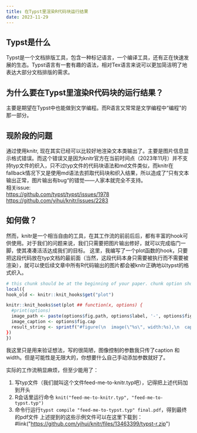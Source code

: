 ```yaml
---
title: 在Typst里渲染R代码块运行结果
date: 2023-11-29
---
```



## Typst是什么
Typst是一个文档排版工具，包含一种标记语言，一个编译工具，还有正在快速发展的生态。Typst语言有一套有趣的语法，相对Tex语言来说可以更加简洁明了地表达大部分文档排版的需求。

## 为什么要在Typst里渲染R代码块的运行结果？
主要是期望在Typst中也能做到文学编程。而R语言又常常是文学编程中“编程"的那一部分。

## 现阶段的问题
通过使用knitr, 现在其实已经可以比较好地渲染文本类输出了。主要是图片信息显示格式错误。而这个错误又是因为knitr官方在当前时间点（2023年11月）并不支持typ文件的织入，只不过typ文件的代码块语法和md文件类似，而knitr在fallback情况下又是使用md语法去抓取代码块和织入结果，所以造成了”只有文本输出正常，图片输出有bug“的错觉——人家本就完全不支持。\
相关issue: \
https://github.com/typst/typst/issues/1978 \
https://github.com/yihui/knitr/issues/2283


## 如何做？
然而，knitr是一个相当自由的工具，在其工作流的前前后后，都有丰富的hook可供使用。对于我们的问题来说，我们只需要把图片输出修好，就可以完成临门一脚，使其凑凑活活达成我们的目标。
这里，我编写了一个plot函数的hook，只要把这段代码放在typ文档的最前面（当然，这段代码本身只需要被执行而不需要被渲染），就可以使后续文章中所有R代码输出的图片都会被knitr正确地以typst的格式织入。
```R
# this chunk should be at the beginning of your paper. chunk option should be {r, echo=FALSE}
local({
hook_old <- knitr::knit_hooks$get("plot")

knitr::knit_hooks$set(plot ## function(x, options) {
  #print(options)
  image_path <- paste(options$fig.path, options$label, '-', options$fig.cur, '.', options$fig.ext, sep="")
  image_caption <- options$fig.cap
  result_string <- sprintf("#figure(\n  image(\"%s\", width:%s),\n  caption: [%s],\n)",image_path, options$out.width, image_caption)
})
})
```
我这里只是用来验证想法，写的很简陋，图像控制的参数我只传了caption 和 width。但是可能性是无限大的，你想要什么自己手动添加参数就好了。

实际的工作流稍显麻烦，但至少能用了：
1. 写typ文件（我们就叫这个文件feed-me-to-knitr.typ吧），记得把上述代码加到开头
2. R会话里运行命令 `knit("feed-me-to-knitr.typ", "feed-me-to-typst.typ")`
3. 命令行运行`typst compile "feed-me-to-typst.typ" final.pdf`，得到最终的pdf文件
上述提到的这些示例文件可以在这里下载到：
#link("https://github.com/yihui/knitr/files/13463399/typst-r.zip")